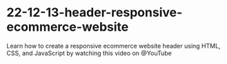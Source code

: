 # 22-12-13-header-responsive-ecommerce-website
Learn how to create a responsive ecommerce website header using HTML, CSS, and JavaScript by watching this video on @YouTube
